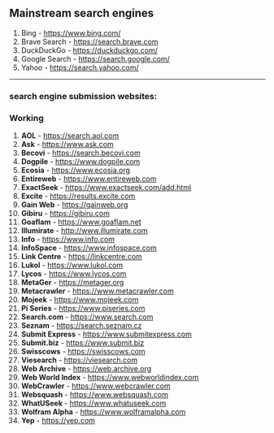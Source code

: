 ## Mainstream search engines

1. Bing - https://www.bing.com/
2. Brave Search - https://search.brave.com
3. DuckDuckGo - https://duckduckgo.com/
4. Google Search - https://search.google.com/
5. Yahoo - https://search.yahoo.com/

---

### search engine submission websites:

### Working 

1. **AOL** - https://search.aol.com
2. **Ask** - https://www.ask.com
3. **Becovi** - https://search.becovi.com
4. **Dogpile** - https://www.dogpile.com
5. **Ecosia** - https://www.ecosia.org
6. **Entireweb** - https://www.entireweb.com
7. **ExactSeek** - https://www.exactseek.com/add.html
8. **Excite** - https://results.excite.com
9. **Gain Web** - https://gainweb.org
10. **Gibiru** - https://gibiru.com
11. **Goaflam** - https://www.goaflam.net
12. **Illumirate** - http://www.illumirate.com
13. **Info** - https://www.info.com
14. **InfoSpace** - https://www.infospace.com
15. **Link Centre** - https://linkcentre.com
16. **Lukol** - https://www.lukol.com
17. **Lycos** - https://www.lycos.com
18. **MetaGer** - https://metager.org
19. **Metacrawler** - https://www.metacrawler.com
20. **Mojeek** - https://www.mojeek.com
21. **Pi Series** - https://www.piseries.com
22. **Search.com** - https://www.search.com
23. **Seznam** - https://search.seznam.cz
24. **Submit Express** - https://www.submitexpress.com
25. **Submit.biz** - https://www.submit.biz
26. **Swisscows** - https://swisscows.com
27. **Viesearch** - https://viesearch.com
28. **Web Archive** - https://web.archive.org
29. **Web World Index** - https://www.webworldindex.com
30. **WebCrawler** - https://www.webcrawler.com
31. **Websquash** - https://www.websquash.com
32. **WhatUSeek** - https://www.whatuseek.com
33. **Wolfram Alpha** - https://www.wolframalpha.com
34. **Yep** - https://yep.com
